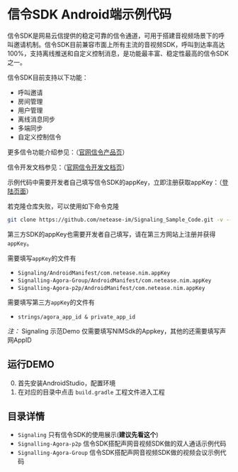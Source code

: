 # 信令SDK Android端示例代码

信令SDK是网易云信提供的稳定可靠的信令通道，可用于搭建音视频场景下的呼叫邀请机制。信令SDK目前兼容市面上所有主流的音视频SDK，呼叫到达率高达100%，支持离线推送和自定义控制消息，是功能最丰富、稳定性最高的信令SDK之一。

信令SDK目前支持以下功能：
- 呼叫邀请
- 房间管理
- 用户管理
- 离线消息同步
- 多端同步
- 自定义控制信令

更多信令功能介绍参见：（[官网信令产品页](https://hubble.netease.com/sl/aaacQC)）

信令开发文档参见：（[官网信令开发文档页](https://hubble.netease.com/sl/aaacQE)）

示例代码中需要开发者自己填写信令SDK的appKey，立即注册获取appKey：（[登陆页面](https://hubble.netease.com/sl/aaacQD)）

若克隆仓库失败，可以使用如下命令克隆
```bash
git clone https://github.com/netease-im/Signaling_Sample_Code.git -v --depth 1
```

第三方SDK的appKey也需要开发者自己填写，请在第三方网站上注册并获得`appKey`。

需要填写`appKey`的文件有

- `Signaling/AndroidManifest/com.netease.nim.appKey`
- `Signalling-Agora-Group/AndroidManifest/com.netease.nim.appKey`
- `Signalling-Agora-p2p/AndroidManifest/com.netease.nim.appKey`

需要填写第三方`appKey`的文件有

- `strings/agora_app_id & private_app_id`

*注：* Signaling 示范Demo 仅需要填写NIMSdk的Appkey，其他的还需要填写声网AppID

## 运行DEMO

0. 首先安装AndroidStudio，配置环境
1. 在对应的目录中点击 `build.gradle` 工程文件进入工程

## 目录详情

- `Signaling` 只有信令SDK的使用展示(**建议先看这个**)
- `Signalling-Agora-p2p` 信令SDK搭配声网音视频SDK做的双人通话示例代码
- `Signalling-Agora-Group` 信令SDK搭配声网音视频SDK做的视频会议示例代码

